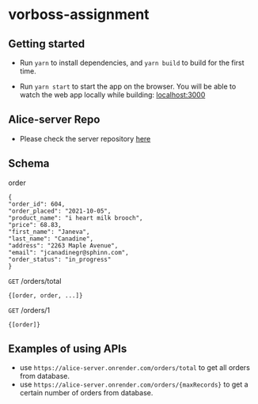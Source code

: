 # vorboss-assignment

## Getting started

- Run `yarn` to install dependencies, and `yarn build` to build for the first time.

- Run `yarn start` to start the app on the browser. You will be able to watch the web app locally while building: [localhost:3000](http://localhost:3000)


## Alice-server Repo

- Please check the server repository [here](https://github.com/jijip41/alice-server)


## Schema
order 
```
{
"order_id": 604,
"order_placed": "2021-10-05",
"product_name": "i heart milk brooch",
"price": 68.83,
"first_name": "Janeva",
"last_name": "Canadine",
"address": "2263 Maple Avenue",
"email": "jcanadinegr@sphinn.com",
"order_status": "in_progress"
}
```

`GET` /orders/total 
```
{[order, order, ...]}
```

`GET` /orders/1
```
{[order]}
```

## Examples of using APIs

- use `https://alice-server.onrender.com/orders/total` to get all orders from database.
- use `https://alice-server.onrender.com/orders/{maxRecords}` to get a certain number of orders from database. 

